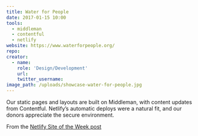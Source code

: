 ```yaml
---
title: Water for People
date: 2017-01-15 10:00
tools:
  - middleman
  - contentful
  - netlify
website: https://www.waterforpeople.org/
repo:
creator:
  - name:
    role: 'Design/Development'
    url:
    twitter_username:
image_path: /uploads/showcase-water-for-people.jpg
---
```

Our static pages and layouts are built on Middleman, with content updates from Contentful. Netlify’s automatic deploys were a natural fit, and our donors appreciate the secure environment.

From the [Netlify Site of the Week post](https://www.netlify.com/site-of-the-week/water-for-people/)
